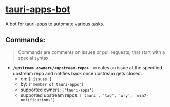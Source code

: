 # [tauri-apps-bot](https://github.com/apps/tauri-apps-bot)
A bot for tauri-apps to automate various tasks.

## Commands:
> Commands are comments on issues or pull requests, that start with a special syntax.
- **`/upstream <owner>/<upstream-repo>`** - creates an issue at the specified upstream repo and notifies back once upstream gets closed.
  - on: `['issues']`
  - by: `['member of tauri-apps']`
  - supported owners: `['tauri-apps']`
  - supported upstream repos: `['tauri', 'tao', 'wry', 'win7-notifications']`
